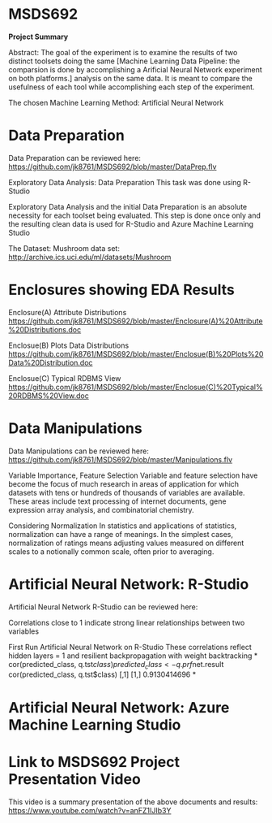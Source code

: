 # MSDS692
**Project Summary**

Abstract:
The goal of the experiment is to examine the results of two distinct toolsets doing the same [Machine Learning Data Pipeline: the comparsion is done by accomplishing a Arificial Neural Network experiment on both platforms.] analysis on the same data. It is meant to compare the usefulness of each tool while accomplishing each step of the experiment.

The chosen Machine Learning Method: Artificial Neural Network

# Data Preparation
Data Preparation can be reviewed here: https://github.com/jk8761/MSDS692/blob/master/DataPrep.flv

Exploratory Data Analysis: Data Preparation
                           This task was done using R-Studio

Exploratory Data Analysis and the initial Data Preparation is an absolute necessity for each toolset being evaluated. This step is done once only and the resulting clean data is used for R-Studio and Azure Machine Learning Studio

The Dataset: Mushroom data set:  http://archive.ics.uci.edu/ml/datasets/Mushroom

# Enclosures showing EDA Results
Enclosure(A) Attribute Distributions
 https://github.com/jk8761/MSDS692/blob/master/Enclosure(A)%20Attribute%20Distributions.doc

Enclosue(B) Plots Data Distributions
 https://github.com/jk8761/MSDS692/blob/master/Enclosue(B)%20Plots%20Data%20Distribution.doc
      
Enclosue(C) Typical RDBMS View
 https://github.com/jk8761/MSDS692/blob/master/Enclosue(C)%20Typical%20RDBMS%20View.doc

# Data Manipulations
Data Manipulations can be reviewed here: https://github.com/jk8761/MSDS692/blob/master/Manipulations.flv

Variable Importance, Feature Selection
Variable and feature selection have become the focus of much research in areas of application for which datasets with tens or hundreds of thousands of variables are available. These areas include text processing of internet documents, gene expression array analysis, and combinatorial chemistry.

Considering Normalization
In statistics and applications of statistics, normalization can have a range of meanings. In the simplest cases, normalization of ratings means adjusting values measured on different scales to a notionally common scale, often prior to averaging.​

# Artificial Neural Network: R-Studio
Artificial Neural Network R-Studio can be reviewed here:

Correlations close to 1 indicate strong linear relationships between two variables

First Run Artificial Neural Network on R-Studio
These correlations reflect hidden layers = 1 and resilient backpropagation with weight backtracking
\*
  cor(predicted_class, q.tst$class)
  predicted_class <- q.prf$net.result 
  cor(predicted_class, q.tst$class)​
        [,1]
  [1,] 0.9130414696
\*

# Artificial Neural Network: Azure Machine Learning Studio



# Link to MSDS692 Project Presentation Video
This video is a summary presentation of the above documents and results: https://www.youtube.com/watch?v=anFZ1IJIb3Y
  
  


